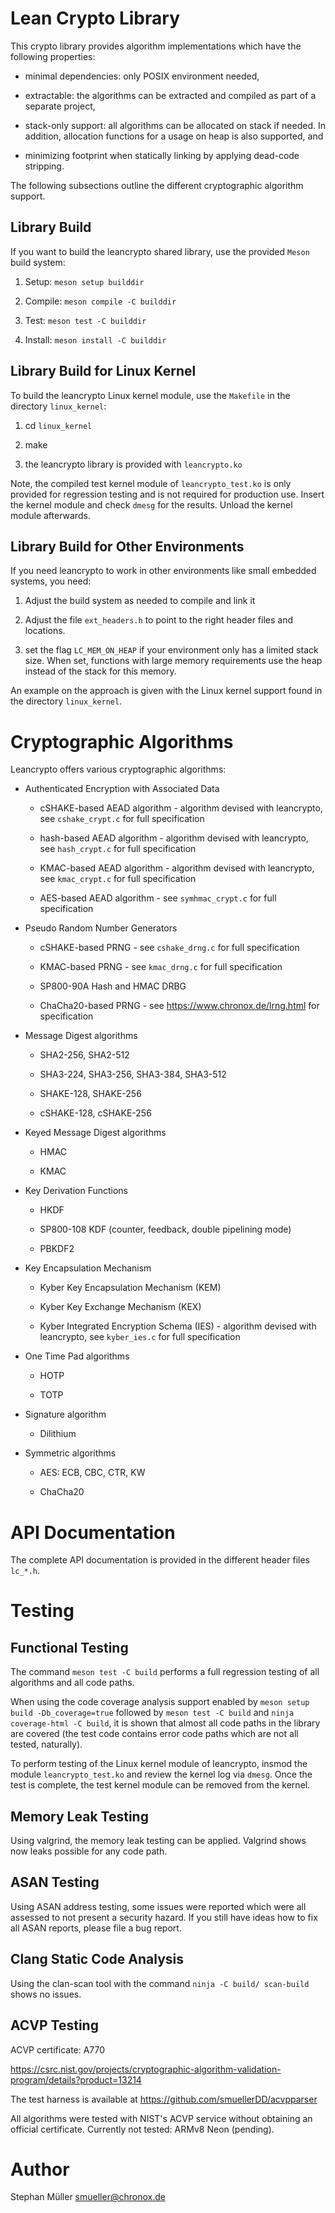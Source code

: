 # Lean Crypto Library

This crypto library provides algorithm implementations which have the following
properties:

* minimal dependencies: only POSIX environment needed,

* extractable: the algorithms can be extracted and compiled as part of a
  separate project,

* stack-only support: all algorithms can be allocated on stack if needed. In
  addition, allocation functions for a usage on heap is also supported, and

* minimizing footprint when statically linking by applying dead-code stripping.

The following subsections outline the different cryptographic algorithm support.

## Library Build

If you want to build the leancrypto shared library, use the provided `Meson`
build system:

1. Setup: `meson setup builddir`

2. Compile: `meson compile -C builddir`

3. Test: `meson test -C builddir`

4. Install: `meson install -C builddir`

## Library Build for Linux Kernel

To build the leancrypto Linux kernel module, use the `Makefile` in the
directory `linux_kernel`:

1. cd `linux_kernel`

2. make

3. the leancrypto library is provided with `leancrypto.ko`

Note, the compiled test kernel module of `leancrypto_test.ko` is only provided
for regression testing and is not required for production use. Insert the
kernel module and check `dmesg` for the results. Unload the kernel module
afterwards.

## Library Build for Other Environments

If you need leancrypto to work in other environments like small embedded
systems, you need:

1. Adjust the build system as needed to compile and link it

2. Adjust the file `ext_headers.h` to point to the right header files and
   locations.

3. set the flag `LC_MEM_ON_HEAP` if your environment only has a limited stack
   size. When set, functions with large memory requirements use the heap
   instead of the stack for this memory.

An example on the approach is given with the Linux kernel support found
in the directory `linux_kernel`.

# Cryptographic Algorithms

Leancrypto offers various cryptographic algorithms:

* Authenticated Encryption with Associated Data

  * cSHAKE-based AEAD algorithm - algorithm devised with leancrypto,
    see `cshake_crypt.c` for full specification

  * hash-based AEAD algorithm -  algorithm devised with leancrypto,
    see `hash_crypt.c` for full specification

  * KMAC-based AEAD algorithm - algorithm devised with leancrypto,
    see `kmac_crypt.c` for full specification

  * AES-based AEAD algorithm - see `symhmac_crypt.c` for full specification

* Pseudo Random Number Generators

  * cSHAKE-based PRNG - see `cshake_drng.c` for full specification

  * KMAC-based PRNG - see `kmac_drng.c` for full specification

  * SP800-90A Hash and HMAC DRBG

  * ChaCha20-based PRNG - see https://www.chronox.de/lrng.html for specification

* Message Digest algorithms

  * SHA2-256, SHA2-512

  * SHA3-224, SHA3-256, SHA3-384, SHA3-512

  * SHAKE-128, SHAKE-256

  * cSHAKE-128, cSHAKE-256

* Keyed Message Digest algorithms

  * HMAC

  * KMAC

* Key Derivation Functions

  * HKDF

  * SP800-108 KDF (counter, feedback, double pipelining mode)

  * PBKDF2

* Key Encapsulation Mechanism

  * Kyber Key Encapsulation Mechanism (KEM)

  * Kyber Key Exchange Mechanism (KEX)

  * Kyber Integrated Encryption Schema (IES) - algorithm devised with
    leancrypto, see `kyber_ies.c` for full specification

* One Time Pad algorithms

  * HOTP

  * TOTP

* Signature algorithm

  * Dilithium

* Symmetric algorithms

  * AES: ECB, CBC, CTR, KW

  * ChaCha20

# API Documentation

The complete API documentation is provided in the different header files
`lc_*.h`.

# Testing

## Functional Testing

The command `meson test -C build` performs a full regression testing of all
algorithms and all code paths.

When using the code coverage analysis support enabled by
`meson setup build -Db_coverage=true` followed by `meson test -C build` and
`ninja coverage-html -C build`, it is shown that almost all code paths in the
library are covered (the test code contains error code paths which are not
all tested, naturally).

To perform testing of the Linux kernel module of leancrypto, insmod the
module `leancrypto_test.ko` and review the kernel log via `dmesg`. Once the
test is complete, the test kernel module can be removed from the kernel.

## Memory Leak Testing

Using valgrind, the memory leak testing can be applied. Valgrind shows now
leaks possible for any code path.

## ASAN Testing

Using ASAN address testing, some issues were reported which were all assessed
to not present a security hazard. If you still have ideas how to fix all ASAN
reports, please file a bug report.

## Clang Static Code Analysis

Using the clan-scan tool with the command `ninja -C build/ scan-build` shows no
issues.

## ACVP Testing

ACVP certificate: A770

https://csrc.nist.gov/projects/cryptographic-algorithm-validation-program/details?product=13214

The test harness is available at https://github.com/smuellerDD/acvpparser

All algorithms were tested with NIST's ACVP service without obtaining an
official certificate. Currently not tested: ARMv8 Neon (pending).

# Author

Stephan Müller <smueller@chronox.de>
